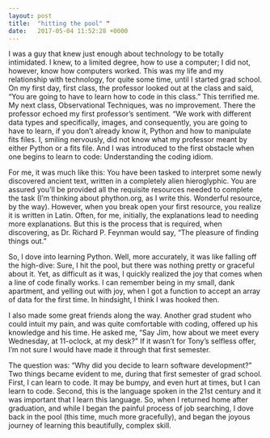```yaml
---
layout: post
title:  "hitting the pool" "
date:   2017-05-04 11:52:28 +0000
---
```


I was a guy that knew just enough about technology to be totally intimidated.  I knew, to a limited degree, how to use a computer; I did not, however, know how computers worked.  This was my life and my relationship with technology, for quite some time, until I started grad school.  On my first day, first class, the professor looked out at the class and said, “You are going to have to learn how to code in this class.”  This terrified me.  My next class, Observational Techniques, was no improvement.  There the professor echoed my first professor’s sentiment.  “We work with different data types and specifically, images, and consequently, you are going to have to learn, if you don’t already know it, Python and how to manipulate fits files.  I, smiling nervously, did not know what my professor meant by either Python or a fits file.  And I was introduced to the first obstacle when one begins to learn to code: Understanding the coding idiom.  

For me, it was much like this: You have been tasked to interpret some newly discovered ancient text, written in a completely alien hieroglyphic.  You are assured you’ll be provided all the requisite resources needed to complete the task (I’m thinking about phython.org, as I write this.  Wonderful resource, by the way).  However, when you break open your first resource, you realize it is written in Latin.  Often, for me, initially, the explanations lead to needing more explanations.  But this is the process that is required, when discovering, as Dr. Richard P. Feynman would say, “The pleasure of finding things out.”  

So, I dove into learning Python.  Well, more accurately, it was like falling off the high-dive: Sure, I hit the pool, but there was nothing pretty or graceful about it.  Yet, as difficult as it was, I quickly realized the joy that comes when a line of code finally works.  I can remember being in my small, dank apartment, and yelling out with joy, when I got a function to accept an array of data for the first time.  In hindsight, I think I was hooked then.  

I also made some great friends along the way.  Another grad student who could intuit my pain, and was quite comfortable with coding, offered up his knowledge and his time.  He asked me, “Say Jim, how about we meet every Wednesday, at 11-oclock, at my desk?” If it wasn’t for Tony’s selfless offer, I’m not sure I would have made it through that first semester.  

The question was: “Why did you decide to learn software development?”  Two things became evident to me, during that first semester of grad school.  First, I can learn to code. It may be bumpy, and even hurt at times, but I can learn to code.  Second, this is the language spoken in the 21st century and it was important that I learn this language.  So, when I returned home after graduation, and while I began the painful process of job searching, I dove back in the pool (this time,  much more gracefully), and began the joyous journey of learning this beautifully, complex skill.  

